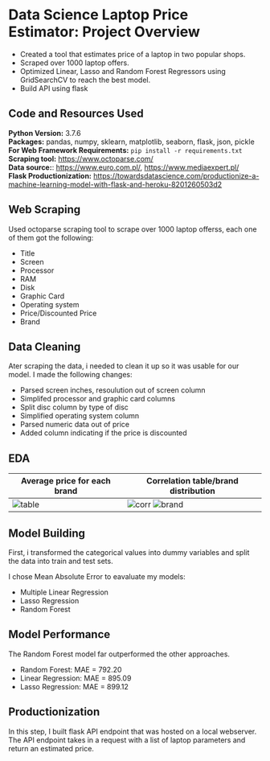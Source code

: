 # Data Science Laptop Price Estimator: Project Overview
* Created a tool that estimates price of a laptop in two popular shops.
* Scraped over 1000 laptop offers.
* Optimized Linear, Lasso and Random Forest Regressors using GridSearchCV to reach the best model.
* Build API using flask

## Code and Resources Used
**Python Version:** 3.7.6  
**Packages:** pandas, numpy, sklearn, matplotlib, seaborn, flask, json, pickle  
**For Web  Framework Requirements:** ```pip install -r requirements.txt```  
**Scraping tool:** https://www.octoparse.com/  
**Data source:**: https://www.euro.com.pl/, https://www.mediaexpert.pl/  
**Flask Productionization:** https://towardsdatascience.com/productionize-a-machine-learning-model-with-flask-and-heroku-8201260503d2

## Web Scraping
Used octoparse scraping tool to scrape over 1000 laptop offerss, each one of them got the following:
* Title
* Screen
* Processor
* RAM
* Disk
* Graphic Card
* Operating system
* Price/Discounted Price
* Brand

## Data Cleaning
Ater scraping the data, i needed to clean it up so it was usable for our model. I made the following changes:
* Parsed screen inches, resoulution out of screen column
* Simplifed processor and graphic card columns 
* Split disc column by type of disc
* Simplified operating system column
* Parsed numeric data out of price
* Added column indicating if the price is discounted

## EDA

Average price for each brand | Correlation table/brand distribution
------------ | -------------
![table](https://user-images.githubusercontent.com/70210449/94145932-88522380-fe73-11ea-83c5-7df7f66f6775.png) | ![corr](https://user-images.githubusercontent.com/70210449/94145720-43c68800-fe73-11ea-9994-a490b99a04a5.png) ![brand](https://user-images.githubusercontent.com/70210449/94145898-7a040780-fe73-11ea-9b49-233993785bfa.png)

## Model Building
First, i transformed the categorical values into dummy variables and split the data into train and test sets.

I chose Mean Absolute Error to eavaluate my models:
* Multiple Linear Regression 
* Lasso Regression
* Random Forest

## Model Performance
The Random Forest model far outperformed the other approaches.
* Random Forest: MAE = 792.20
* Linear Regression: MAE = 895.09
* Lasso Regression: MAE = 899.12

## Productionization
In this step, I built flask API endpoint that was hosted on a local webserver. The API endpoint takes in a request with a list of laptop parameters and return an estimated price.

